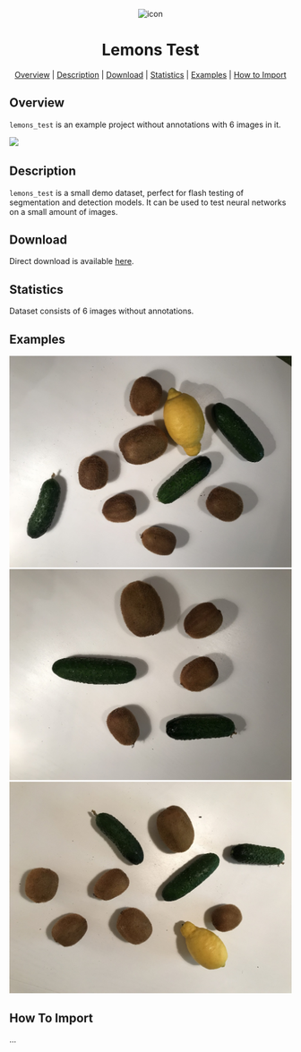 
<div align="center"> 

![icon](./readme_images/icon.jpg) 

 # Lemons Test  

<p align="center">

  <a href="#overview">Overview</a> |
  <a href="#description">Description</a> |
  <a href="#download">Download</a> |
  <a href="#statistics">Statistics</a> |
  <a href="#examples">Examples</a> |
  <a href="#how-to-import">How to Import</a> 
</p>
</div>



## Overview 

 `lemons_test` is an example project  without annotations with 6 images in it. 

![](./readme_images/IMG_0748_pr.jpg)

## Description 

`lemons_test` is a small demo dataset, perfect for flash testing of segmentation and detection models. It can be used to test neural networks on a small amount of images.

## Download

Direct download is available [here](https://cloud.enterprise.deepsystems.io/s/P9AlIyasKXshiZD/download).

## Statistics

Dataset consists of 6 images without annotations. 

## Examples

![](./project/ds1/img/IMG_0315.jpeg) ![](./project/ds1/img/IMG_0813.jpeg) ![](./project/ds1/img/IMG_8454.jpeg) 

## How To Import

...
